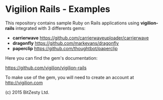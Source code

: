 # Vigilion Rails - Examples

This repository contains sample Ruby on Rails applications
using **vigilion-rails** integrated with 3 differents gems:
* **carrierwave** https://github.com/carrierwaveuploader/carrierwave
* **dragonfly** https://github.com/markevans/dragonfly
* **paperclip** https://github.com/thoughtbot/paperclip

Here you can find the gem's documentation:

https://github.com/vigilion/vigilion-rails

To make use of the gem, you will need to create an account at
http://vigilion.com

(c) 2015 BitZesty Ltd.
